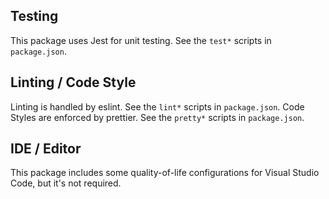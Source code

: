 ## Testing

This package uses Jest for unit testing. See the `test*` scripts in `package.json`.

## Linting / Code Style

Linting is handled by eslint. See the `lint*` scripts in `package.json`.
Code Styles are enforced by prettier. See the `pretty*` scripts in `package.json`.

## IDE / Editor

This package includes some quality-of-life configurations for Visual Studio Code, but it's not required.
